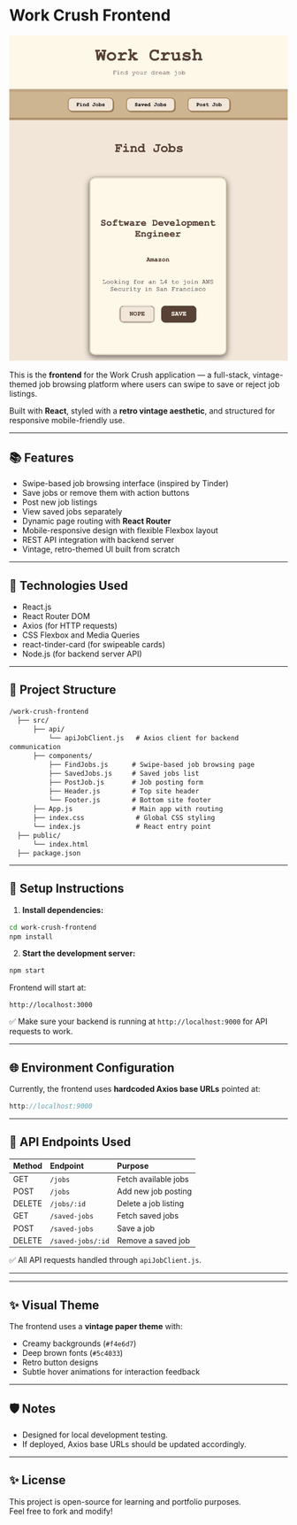 # Work Crush Frontend

![Landing Screenshot](./assets/landing.png)

This is the **frontend** for the Work Crush application — a full-stack, vintage-themed job browsing platform where users can swipe to save or reject job listings.

Built with **React**, styled with a **retro vintage aesthetic**, and structured for responsive mobile-friendly use.

---

## 📚 Features

- Swipe-based job browsing interface (inspired by Tinder)
- Save jobs or remove them with action buttons
- Post new job listings
- View saved jobs separately
- Dynamic page routing with **React Router**
- Mobile-responsive design with flexible Flexbox layout
- REST API integration with backend server
- Vintage, retro-themed UI built from scratch

---

## 🚀 Technologies Used

- React.js
- React Router DOM
- Axios (for HTTP requests)
- CSS Flexbox and Media Queries
- react-tinder-card (for swipeable cards)
- Node.js (for backend server API)

---

## 📂 Project Structure

```
/work-crush-frontend
  ├── src/
      ├── api/
          └── apiJobClient.js   # Axios client for backend communication
      ├── components/
          ├── FindJobs.js      # Swipe-based job browsing page
          ├── SavedJobs.js     # Saved jobs list
          ├── PostJob.js       # Job posting form
          ├── Header.js        # Top site header
          └── Footer.js        # Bottom site footer
      ├── App.js               # Main app with routing
      ├── index.css             # Global CSS styling
      └── index.js              # React entry point
  ├── public/
      └── index.html
  ├── package.json
```

---

## 🔧 Setup Instructions

1. **Install dependencies:**

```bash
cd work-crush-frontend
npm install
```

2. **Start the development server:**

```bash
npm start
```

Frontend will start at:

```
http://localhost:3000
```

✅ Make sure your backend is running at `http://localhost:9000` for API requests to work.

---

## 🌐 Environment Configuration

Currently, the frontend uses **hardcoded Axios base URLs** pointed at:

```javascript
http://localhost:9000
```

---

## 📡 API Endpoints Used

| Method | Endpoint            | Purpose                         |
|:-------|:---------------------|:--------------------------------|
| GET    | `/jobs`              | Fetch available jobs           |
| POST   | `/jobs`              | Add new job posting            |
| DELETE | `/jobs/:id`          | Delete a job listing           |
| GET    | `/saved-jobs`        | Fetch saved jobs               |
| POST   | `/saved-jobs`        | Save a job                     |
| DELETE | `/saved-jobs/:id`    | Remove a saved job             |

✅ All API requests handled through `apiJobClient.js`.

---

---

## ✨ Visual Theme

The frontend uses a **vintage paper theme** with:

- Creamy backgrounds (`#f4e6d7`)
- Deep brown fonts (`#5c4033`)
- Retro button designs
- Subtle hover animations for interaction feedback

---

## 🛡️ Notes

- Designed for local development testing.
- If deployed, Axios base URLs should be updated accordingly.

---

## ✨ License

This project is open-source for learning and portfolio purposes.  
Feel free to fork and modify!